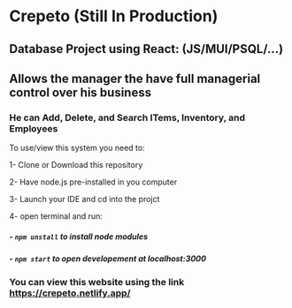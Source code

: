 # Crepeto (Still In Production)

## Database Project using React: (JS/MUI/PSQL/...)

## Allows the manager the have full managerial control over his business

### He can Add, Delete, and Search ITems, Inventory, and Employees

To use/view this system you need to:

1- Clone or Download this repository

2- Have node.js pre-installed in you computer

3- Launch your IDE and cd into the projct

4- open terminal and run:

##### - `npm unstall` to install node modules

##### - `npm start` to open developement at localhost:3000

### You can view this website using the link https://crepeto.netlify.app/
